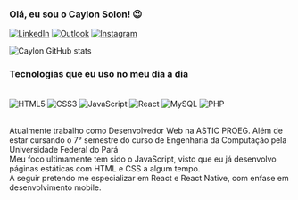### Olá, eu sou o Caylon Solon! 😉
[![LinkedIn](https://img.shields.io/badge/LinkedIn-0077B5?style=for-the-badge&logo=linkedin&logoColor=white)](https://www.linkedin.com/in/caylon-solon-monte-costa-10624823b/)
[![Outlook](	https://img.shields.io/badge/Microsoft_Outlook-0078D4?style=for-the-badge&logo=microsoft-outlook&logoColor=white)](mailto:caylonsolon@hotmail.com)
[![Instagram](https://img.shields.io/badge/Instagram-E4405F?style=for-the-badge&logo=instagram&logoColor=white)](https://www.instagram.com/ca_ylon/)

![Caylon GitHub stats](https://github-readme-stats.vercel.app/api?username=7Caylon7&show_icons=true&theme=gruvbox)

### Tecnologias que eu uso no meu dia a dia
<div style = "display: inline_block"></br>
  <img align="center" alt = "HTML5" src = "https://img.shields.io/badge/HTML5-E34F26?style=for-the-badge&logo=html5&logoColor=white"/>
  <img align="center" alt = "CSS3" src = "https://img.shields.io/badge/CSS3-1572B6?style=for-the-badge&logo=css3&logoColor=white"/>
  <img align="center" alt = "JavaScript" src = "https://img.shields.io/badge/JavaScript-323330?style=for-the-badge&logo=javascript&logoColor=F7DF1E"/>
  <img align="center" alt = "React" src = "https://img.shields.io/badge/React-20232A?style=for-the-badge&logo=react&logoColor=61DAFB"/>
  <img align="center" alt = "MySQL" src = "https://img.shields.io/badge/MySQL-00000F?style=for-the-badge&logo=mysql&logoColor=white"/>
  <img align="center" alt = "PHP" src = "https://img.shields.io/badge/PHP-777BB4?style=for-the-badge&logo=php&logoColor=white"/>
  
</div> </br>

Atualmente trabalho como Desenvolvedor Web na ASTIC PROEG. Além de estar 
cursando o 7° semestre do curso de Engenharia da Computação pela Universidade Federal do Pará</br>
Meu foco ultimamente tem sido o JavaScript, visto que eu já desenvolvo páginas estáticas com HTML e CSS a algum tempo.</br>
A seguir pretendo me especializar em React e React Native, com enfase em desenvolvimento mobile.</br>
